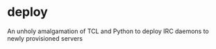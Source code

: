 deploy
======

An unholy amalgamation of TCL and Python to deploy IRC daemons to newly provisioned servers
